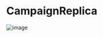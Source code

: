 ﻿# CampaignReplica
 ![image](https://github.com/wotengs/CampaignReplica/assets/88835433/1b798049-1077-4237-897f-d7a67ef6304a)

